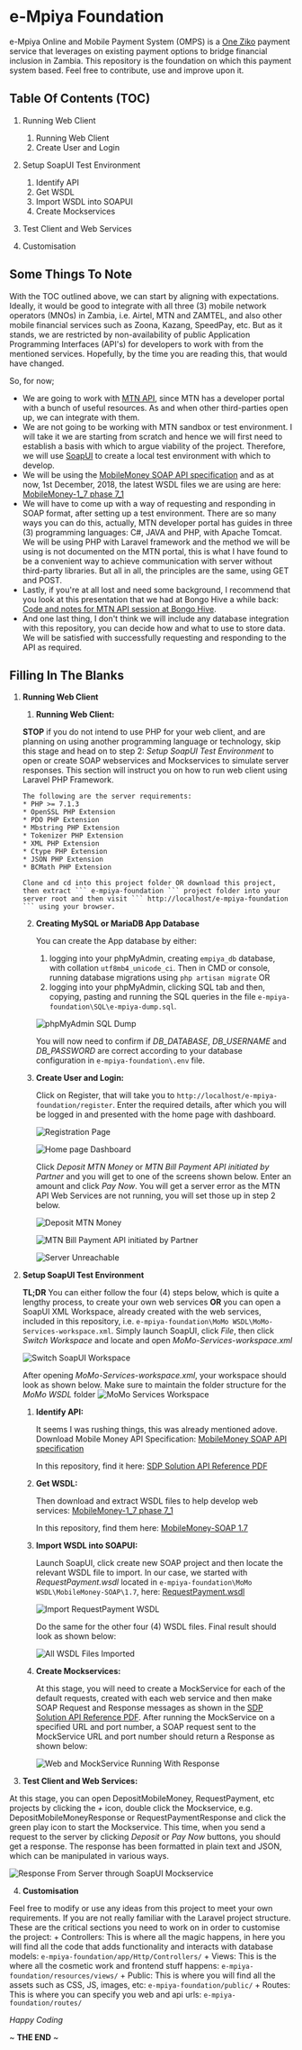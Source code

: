 # e-Mpiya Foundation
e-Mpiya Online and Mobile Payment System (OMPS) is a [One Ziko](https://oneziko.com/) payment service that leverages on existing payment options to bridge financial inclusion in Zambia. This repository is the foundation on which this payment system based. Feel free to contribute, use and improve upon it.

## Table Of Contents (TOC)
1.	Running Web Client
	1.	Running Web Client
	2.	Create User and Login

2.	Setup SoapUI Test Environment
	1.	Identify API
	2.	Get WSDL
	3.	Import WSDL into SOAPUI
	4.	Create Mockservices

3.	Test Client and Web Services

4. Customisation
	
## Some Things To Note
With the TOC outlined above, we can start by aligning with expectations. Ideally, it would be good to integrate with all three (3) mobile network operators (MNOs) in Zambia, i.e. Airtel, MTN and ZAMTEL, and also other mobile financial services such as Zoona, Kazang, SpeedPay, etc. But as it stands, we are restricted by non-availability of public Application Programming Interfaces (API's) for developers to work with from the mentioned services. Hopefully, by the time you are reading this, that would have changed.

So, for now;
* We are going to work with [MTN API](https://developer.mtn.com/community/portal/site.action?s=devsite&c=Home), since MTN has a developer portal with a bunch of useful resources. As and when other third-parties open up, we can integrate with them.
* We are not going to be working with MTN sandbox or test environment. I will take it we are starting from scratch and hence we will first need to establish a basis with which to argue viability of the project. Therefore, we will use [SoapUI](https://www.soapui.org/downloads/latest-release.html) to create a local test environment with which to develop.
* We will be using the [MobileMoney SOAP API specification](https://developer.mtn.com/community/portal/site.action?s=devsite&c=detailsResource&resourceId=613&categoryId=DEV1000002&search=DEV1000002&resourceName=MobileMoney%20API%20specification%20v11&h=firresource&currentPage=1&osIds=DEV2000001,DEV2000002,DEV2000003,DEV2000004,DEV2000005&flag=fromRight&fromApiResource=yes) and as at now, 1st December, 2018, the latest WSDL files we are using are here:  [MobileMoney-1_7 phase 7_1](https://developer.mtn.com/community/portal/site.action?s=devsite&c=detailsResource&lang=en&t=web&resourceId=555&resourceName=%3Cspan%20style=%22color:#1483BB;background:#FFFFFF;%22%3EMobileMoney%3C/span%3E-1_7%20phase%207_1&categoryId=&h=resourceSearch&searchName=&search=&currentPage=1)
* We will have to come up with a way of requesting and responding in SOAP format, after setting up a test environment. There are so many ways you can do this, actually, MTN developer portal has guides in three (3) programming languages: C#, JAVA and PHP, with Apache Tomcat. We will be using PHP with Laravel framework and the method we will be using is not documented on the MTN portal, this is what I have found to be a convenient way to achieve communication with server without third-party libraries. But all in all, the principles are the same, using GET and POST.
* Lastly, if you're at all lost and need some background, I recommend that you look at this presentation that we had at Bongo Hive a while back: [Code and notes for MTN API session at Bongo Hive](https://github.com/Chizzoz/MTN-API-BongoHive-Session).
* And one last thing, I don't think we will include any database integration with this repository, you can decide how and what to use to store data. We will be satisfied with successfully requesting and responding to the API as required.

## Filling In The Blanks
1.	**Running Web Client**
	1.	**Running Web Client:**
    
	**STOP** if you do not intend to use PHP for your web client, and are planning on using another programming language or technology, skip this stage and head on to step 2: *Setup SoapUI Test Environment* to open or create SOAP webservices and Mockservices to simulate server responses. This section will instruct you on how to run web client using Laravel PHP Framework.

		The following are the server requirements:
		* PHP >= 7.1.3
		* OpenSSL PHP Extension
		* PDO PHP Extension
		* Mbstring PHP Extension
		* Tokenizer PHP Extension
		* XML PHP Extension
		* Ctype PHP Extension
		* JSON PHP Extension
		* BCMath PHP Extension
		
		Clone and cd into this project folder OR download this project, then extract ``` e-mpiya-foundation ``` project folder into your server root and then visit ``` http://localhost/e-mpiya-foundation ``` using your browser.
	
	2. **Creating MySQL or MariaDB App Database**
		
		You can create the App database by either:
		1. logging into your phpMyAdmin, creating ``` empiya_db ``` database, with collation ``` utf8mb4_unicode_ci ```. Then in CMD or console, running database migrations using ``` php artisan migrate ``` OR
		2. logging into your phpMyAdmin, clicking SQL tab and then, copying, pasting and running the SQL queries in the file ``` e-mpiya-foundation\SQL\e-mpiya-dump.sql ```.
		
		![phpMyAdmin SQL Dump](readme_assets/php-my-admin-sql-dump.jpg)
		
		You will now need to confirm if *DB_DATABASE*, *DB_USERNAME* and *DB_PASSWORD* are correct according to your database configuration in ``` e-mpiya-foundation\.env ``` file.
		
	3.	**Create User and Login:**
	
		Click on Register, that will take you to ``` http://localhost/e-mpiya-foundation/register ```. Enter the required details, after which you will be logged in and presented  with the home page with dashboard.
		
		![Registration Page](readme_assets/register-screen.jpg)
		
		![Home page Dashboard](readme_assets/dashboard.jpg)
		
		Click *Deposit MTN Money* or *MTN Bill Payment API initiated by Partner* and you will get to one of the screens shown below. Enter an amount and click *Pay Now*. You will get a server error as the MTN API Web Services are not running, you will set those up in step 2 below.
		
		![Deposit MTN Money](readme_assets/deposit-mtn-money.jpg)
		
		![MTN Bill Payment API initiated by Partner](readme_assets/bill-payment-by-partner.jpg)
		
		![Server Unreachable](readme_assets/server-unreachable.jpg)
		
2.	**Setup SoapUI Test Environment**

	**TL;DR**
	You can either follow the four (4) steps below, which is quite a lengthy process, to create your own web services **OR** you can open a SoapUI XML Workspace, already created with the web services, included in this repository, i.e. ```` e-mpiya-foundation\MoMo WSDL\MoMo-Services-workspace.xml ````.
	Simply launch SoapUI, click *File*, then click *Switch Workspace* and locate and open *MoMo-Services-workspace.xml*

	![Switch SoapUI Workspace](readme_assets/switch-workspace.jpg)
	
	After opening *MoMo-Services-workspace.xml*, your workspace should look as shown below. Make sure to maintain the folder structure for the *MoMo WSDL* folder
	![MoMo Services Workspace](readme_assets/momo-services-workspace.jpg)

	1.	**Identify API:**
	
		It seems I was rushing things, this was already mentioned adove. Download Mobile Money API Specification: [MobileMoney SOAP API specification](https://developer.mtn.com/community/portal/site.action?s=devsite&c=detailsResource&resourceId=613&categoryId=DEV1000002&search=DEV1000002&resourceName=MobileMoney%20API%20specification%20v11&h=firresource&currentPage=1&osIds=DEV2000001,DEV2000002,DEV2000003,DEV2000004,DEV2000005&flag=fromRight&fromApiResource=yes)
		
		In this repository, find it here: [SDP Solution API Reference PDF](readme_assets/SDP%20Solution%20API%20Reference%20(MobileMoney%2CSecurity).pdf)
		
	2.	**Get WSDL:**
	
		Then download and extract WSDL files to help develop web services: [MobileMoney-1_7 phase 7_1](https://developer.mtn.com/community/portal/site.action?s=devsite&c=detailsResource&lang=en&t=web&resourceId=555&resourceName=%3Cspan%20style=%22color:#1483BB;background:#FFFFFF;%22%3EMobileMoney%3C/span%3E-1_7%20phase%207_1&categoryId=&h=resourceSearch&searchName=&search=&currentPage=1)
		
		In this repository, find them here: [MobileMoney-SOAP 1.7](MoMo%20WSDL/MobileMoney-SOAP/1.7)
		
	3.	**Import WSDL into SOAPUI:**
	
		Launch SoapUI, click create new SOAP project and then locate the relevant WSDL file to import. In our case, we started with *RequestPayment.wsdl* located in ``` e-mpiya-foundation\MoMo WSDL\MobileMoney-SOAP\1.7 ```, here: [RequestPayment.wsdl](MoMo%20WSDL/MobileMoney-SOAP/1.7/RequestPayment.wsdl)
		
		![Import RequestPayment WSDL](readme_assets/import-request-payment-wsdl.jpg)
		
		Do the same for the other four (4) WSDL files. Final result should look as shown below:
		
		![All WSDL Files Imported](readme_assets/import-all-web-services-wsdl.jpg)
		
	4.	**Create Mockservices:**
	
		At this stage, you will need to create a MockService for each of the default requests, created with each web service and then make SOAP Request and Response messages as shown in the [SDP Solution API Reference PDF](readme_assets/SDP%20Solution%20API%20Reference%20(MobileMoney%2CSecurity).pdf). After running the MockService on a specified URL and port number, a SOAP request sent to the MockService URL and port number should return a Response as shown below:
		
		![Web and MockService Running With Response](readme_assets/web-and-mockservices.jpg)

3.	**Test Client and Web Services:**

At this stage, you can open DepositMobileMoney, RequestPayment, etc projects by clicking the *+* icon, double click the Mockservice, e.g. DepositMobileMoneyResponse or RequestPaymentResponse and click the green play icon to start the Mockservice. This time, when you send a request to the server by clicking *Deposit* or *Pay Now* buttons, you should get a response. The response has been formatted in plain text and JSON, which can be manipulated in various ways.

![Response From Server through SoapUI Mockservice](readme_assets/mockservice-server-response.jpg)

4. **Customisation**

Feel free to modify or use any ideas from this project to meet your own requirements. If you are not really familiar with the Laravel project structure. These are the critical sections you need to work on in order to customise the project:
    + Controllers: This is where all the magic happens, in here you will find all the code that adds functionality and interacts with database models: ``` e-mpiya-foundation/app/Http/Controllers/ ```
    + Views: This is the where all the cosmetic work and frontend stuff happens: ``` e-mpiya-foundation/resources/views/ ```
    + Public: This is where you will find all the assets such as CSS, JS, images, etc: ``` e-mpiya-foundation/public/ ```
    + Routes: This is where you can specify you web and api urls: ``` e-mpiya-foundation/routes/ ```

*Happy Coding*

~ **THE END** ~
